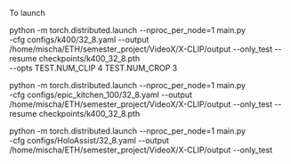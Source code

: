 To launch 


python -m torch.distributed.launch --nproc_per_node=1 main.py \
-cfg configs/k400/32_8.yaml --output /home/mischa/ETH/semester_project/VideoX/X-CLIP/output --only_test --resume checkpoints/k400_32_8.pth \
--opts TEST.NUM_CLIP 4 TEST.NUM_CROP 3


python -m torch.distributed.launch --nproc_per_node=1 main.py \
-cfg configs/epic_kitchen_100/32_8.yaml --output /home/mischa/ETH/semester_project/VideoX/X-CLIP/output --only_test --resume checkpoints/k400_32_8.pth

python -m torch.distributed.launch --nproc_per_node=1 main.py \
-cfg configs/HoloAssist/32_8.yaml --output /home/mischa/ETH/semester_project/VideoX/X-CLIP/output --only_test